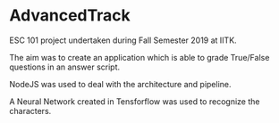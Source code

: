 # AdvancedTrack

ESC 101 project undertaken during Fall Semester 2019 at IITK.

The aim was to create an application which is able to grade True/False questions in an answer script.

NodeJS was used to deal with the architecture and pipeline.

A Neural Network created in Tensforflow was used to recognize the characters.
